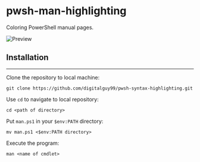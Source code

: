# pwsh-man-highlighting
Coloring PowerShell manual pages.

![Preview](https://urlzs.com/LnxRN)

## Installation
---
Clone the repository to local machine:

```
git clone https://github.com/digitalguy99/pwsh-syntax-highlighting.git
```

Use `cd` to navigate to local repository: 

```
cd <path of directory>
```

Put `man.ps1` in your `$env:PATH` directory:

```
mv man.ps1 <$env:PATH directory>
```

Execute the program:

```
man <name of cmdlet>